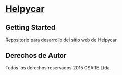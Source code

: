 # [Helpycar](http://helpycar.cl/)

## Getting Started

Repositorio para desarrollo del sitio web de Helpycar

## Derechos de Autor

Todos los derechos reservados 2015 OSARE Ltda.
